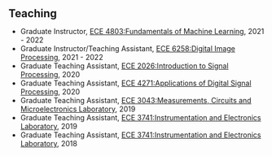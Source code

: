 <h1 id="teaching"></h1>

<h2 style="margin: 60px 0px 10px;">Teaching</h2>

<ul>
  <li>
    Graduate Instructor, <a href="https://ghassanalregib.info/ece4803funml">ECE 4803&colon;Fundamentals of Machine Learning</a>, 2021 - 2022
  </li>
  <li>
    Graduate Instructor/Teaching Assistant, <a href="https://alregib.ece.gatech.edu/ece6258/">ECE 6258&colon;Digital Image Processing</a>, 2021 - 2022
  </li>
  <li>
    Graduate Teaching Assistant, <a href="https://ece.gatech.edu/courses/ece2026">ECE 2026&colon;Introduction to Signal Processing</a>, 2020
  </li>
  <li>
    Graduate Teaching Assistant, <a href="https://ece.gatech.edu/courses/ece4271">ECE 4271&colon;Applications of Digital Signal Processing</a>, 2020
  </li>
  <li>
    Graduate Teaching Assistant, <a href="https://ece.gatech.edu/courses/ece3043">ECE 3043&colon;Measurements, Circuits and Microelectronics Laboratory</a>, 2019
  </li>
  <li>
    Graduate Teaching Assistant, <a href="https://ece.gatech.edu/courses/ece3741">ECE 3741&colon;Instrumentation and Electronics Laboratory</a>, 2019
  </li>
  <li>
    Graduate Teaching Assistant, <a href="https://ece.gatech.edu/courses/ece3741">ECE 3741&colon;Instrumentation and Electronics Laboratory</a>, 2018
  </li>
</ul>
